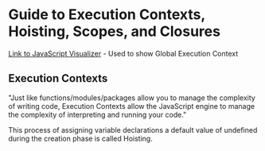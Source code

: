 # Guide to Execution Contexts, Hoisting, Scopes, and Closures

[Link to JavaScript Visualizer](https://ui.dev/javascript-visualizer/) - Used to show Global Execution Context

## Execution Contexts
"Just like functions/modules/packages allow you to manage the complexity of writing code, Execution Contexts allow the JavaScript engine to manage the complexity of interpreting and running your code."


This process of assigning variable declarations a default value of undefined during the creation phase is called Hoisting.